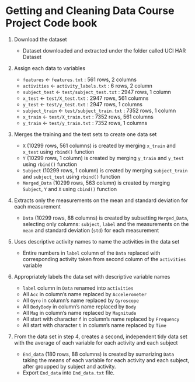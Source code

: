 # Getting and Cleaning Data Course Project Code book

1. Download the dataset
    - Dataset downloaded and extracted under the folder called UCI HAR Dataset

2. Assign each data to variables
    - `features` <- `features.txt` : 561 rows, 2 columns 
    - `activities` <- `activity_labels.txt` : 6 rows, 2 column
    - `subject_test` <- `test/subject_test.txt` : 2947 rows, 1 column
    - `x_test` <- `test/X_test.txt` : 2947 rows, 561 columns
    - `y_test` <- `test/y_test.txt` : 2947 rows, 1 columns
    - `subject_train` <- `test/subject_train.txt` : 7352 rows, 1 column
    - `x_train` <- `test/X_train.txt` : 7352 rows, 561 columns
    - `y_train` <- `test/y_train.txt` : 7352 rows, 1 columns

3. Merges the training and the test sets to create one data set
    - `X` (10299 rows, 561 columns) is created by merging `x_train` and `x_test` using `rbind()` function
    - `Y` (10299 rows, 1 column) is created by merging `y_train` and `y_test` using `rbind()` function
    - `Subject` (10299 rows, 1 column) is created by merging `subject_train` and `subject_test` using `rbind()` function
    - `Merged_Data` (10299 rows, 563 column) is created by merging `Subject`, `Y` and `X` using `cbind()` function

4. Extracts only the measurements on the mean and standard deviation for each measurement
    - `Data` (10299 rows, 88 columns) is created by subsetting `Merged_Data`, selecting only columns: `subject`, `label` and the measurements on the `mean` and standard deviation (`std`) for each measurement

5. Uses descriptive activity names to name the activities in the data set
    - Entire numbers in `label` column of the `Data` replaced with corresponding activity taken from second column of the `activities` variable

6. Appropriately labels the data set with descriptive variable names
    - `label` column in `Data` renamed into `activities`
    - All `Acc` in column’s name replaced by `Accelerometer`
    - All `Gyro` in column’s name replaced by `Gyroscope`
    - All `BodyBody` in column’s name replaced by `Body`
    - All `Mag` in column’s name replaced by `Magnitude`
    - All start with character `f` in column’s name replaced by `Frequency`
    - All start with character `t` in column’s name replaced by `Time`
7. From the data set in step 4, creates a second, independent tidy data set with the average of each variable for each activity and each subject
    - `End_data` (180 rows, 88 columns) is created by sumarizing `Data` taking the means of each variable for each activity and each subject, after groupped by subject and activity.
    - Export `End_data` into `End_data.txt` file.

